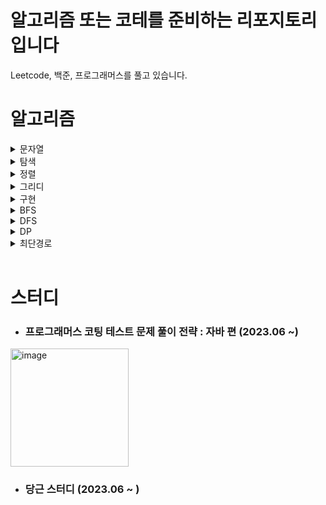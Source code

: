 # 알고리즘 또는 코테를 준비하는 리포지토리입니다

Leetcode, 백준, 프로그래머스를 풀고 있습니다.


# 알고리즘


<details>
<summary> 문자열 </summary>
  
  | 문제 | 레벨 | 1회차 | 2회차 | 3회차 | 비고 |
  |----------|----------|----------|----------|----------|----------|
  | 문자열 압축 | lv.2 | 2023.08.16 |  |  |  |  
  | 시저 암호 | lv.2 | 2023.07.15 | 2023.08.07 |  |  |  
  | 이상한 문자 만들기 | lv.2 | 2023.07.15 | 2023.08.08 |  |  |  
  | 모음사전 | lv.2 | 2023.07.23 | 2023.08.16 |  |  |
</details>

<details>
<summary> 탐색 </summary>
  
  | 문제 | 레벨 | 1회차 | 2회차 | 3회차 | 비고 |
  |----------|----------|----------|----------|----------|----------|
  
  
</details>

<details>
<summary> 정렬 </summary>
  
  | 문제 | 레벨 | 1회차 | 2회차 | 3회차 | 비고 |
  |----------|----------|----------|----------|----------|----------|
  |  |  |  |  |  |  |
  
</details>

<details>
<summary> 그리디 </summary>
  
  | 문제 | 레벨 | 1회차 | 2회차 | 3회차 | 비고 |
  |----------|----------|----------|----------|----------|----------|
  |  |  |  |  |  |  |
  
</details>

<details>
<summary> 구현 </summary>
  
  | 문제 | 레벨 | 1회차 | 2회차 | 3회차 | 비고 |
  |----------|----------|----------|----------|----------|----------|
  | 교점에 별 만들기 | lv.2 | 2023.07.15 | 2023.08.15 |  | 프로그래머스 |
  | 삼각달팽이 | lv.2 | 2023.07.15 | 2023.07.26 | 2023.08.15 | 프로그래머스 |


</details>

<details>
<summary> BFS </summary>
  
  | 문제 | 레벨 | 1회차 | 2회차 | 3회차 | 비고 |
  |----------|----------|----------|----------|----------|----------|
  |  |  |  |  |  |  |
  
</details>

<details>
<summary> DFS </summary>
  
  | 문제 | 레벨 | 1회차 | 2회차 | 3회차 | 비고 |
  |----------|----------|----------|----------|----------|----------|
  |  |  |  |  |  |  |
  
</details>

<details>
<summary> DP </summary>
  
  | 문제 | 레벨 | 1회차 | 2회차 | 3회차 | 비고 |
  |----------|----------|----------|----------|----------|----------|
  |  |  |  |  |  |  |
  
</details>

<details>
<summary> 최단경로 </summary>
  
  | 문제 | 레벨 | 1회차 | 2회차 | 3회차 | 비고 |
  |----------|----------|----------|----------|----------|----------|
  |  |  |  |  |  |  |
  
</details>
</br>

# 스터디


+ ### 프로그래머스 코팅 테스트 문제 풀이 전략 : 자바 편 (2023.06 ~)
<img width="189" alt="image" src="https://github.com/junghunchoi/argorithm/assets/41503830/2316a5b0-90fe-4fe2-a477-1d2dccc71494">

+ ### 당근 스터디 (2023.06 ~ )

